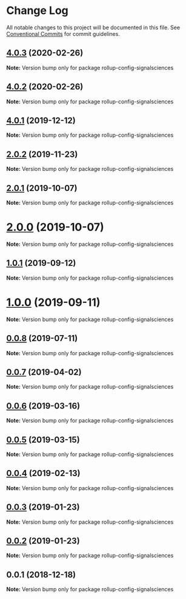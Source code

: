 # Change Log

All notable changes to this project will be documented in this file.
See [Conventional Commits](https://conventionalcommits.org) for commit guidelines.

## [4.0.3](https://github.com/signalsciences/jsdx/compare/v4.0.2...v4.0.3) (2020-02-26)

**Note:** Version bump only for package rollup-config-signalsciences

## [4.0.2](https://github.com/signalsciences/jsdx/compare/v4.0.1...v4.0.2) (2020-02-26)

**Note:** Version bump only for package rollup-config-signalsciences

## [4.0.1](https://github.com/signalsciences/jsdx/compare/v0.0.6...v4.0.1) (2019-12-12)

**Note:** Version bump only for package rollup-config-signalsciences

## [2.0.2](https://github.com/signalsciences/jsdx/compare/rollup-config-signalsciences@2.0.1...rollup-config-signalsciences@2.0.2) (2019-11-23)

**Note:** Version bump only for package rollup-config-signalsciences

## [2.0.1](https://github.com/signalsciences/jsdx/compare/rollup-config-signalsciences@2.0.0...rollup-config-signalsciences@2.0.1) (2019-10-07)

**Note:** Version bump only for package rollup-config-signalsciences

# [2.0.0](https://github.com/signalsciences/jsdx/compare/rollup-config-signalsciences@1.0.1...rollup-config-signalsciences@2.0.0) (2019-10-07)

**Note:** Version bump only for package rollup-config-signalsciences

## [1.0.1](https://github.com/signalsciences/jsdx/compare/rollup-config-signalsciences@1.0.0...rollup-config-signalsciences@1.0.1) (2019-09-12)

**Note:** Version bump only for package rollup-config-signalsciences

# [1.0.0](https://github.com/signalsciences/jsdx/compare/rollup-config-signalsciences@0.0.8...rollup-config-signalsciences@1.0.0) (2019-09-11)

**Note:** Version bump only for package rollup-config-signalsciences

## [0.0.8](https://github.com/signalsciences/jsdx/compare/rollup-config-signalsciences@0.0.7...rollup-config-signalsciences@0.0.8) (2019-07-11)

**Note:** Version bump only for package rollup-config-signalsciences

## [0.0.7](https://github.com/signalsciences/jsdx/compare/rollup-config-signalsciences@0.0.6...rollup-config-signalsciences@0.0.7) (2019-04-02)

**Note:** Version bump only for package rollup-config-signalsciences

## [0.0.6](https://github.com/signalsciences/jsdx/compare/rollup-config-signalsciences@0.0.5...rollup-config-signalsciences@0.0.6) (2019-03-16)

**Note:** Version bump only for package rollup-config-signalsciences

## [0.0.5](https://github.com/signalsciences/jsdx/compare/rollup-config-signalsciences@0.0.4...rollup-config-signalsciences@0.0.5) (2019-03-15)

**Note:** Version bump only for package rollup-config-signalsciences

## [0.0.4](https://github.com/signalsciences/jsdx/compare/rollup-config-signalsciences@0.0.3...rollup-config-signalsciences@0.0.4) (2019-02-13)

**Note:** Version bump only for package rollup-config-signalsciences

## [0.0.3](https://github.com/signalsciences/jsdx/compare/rollup-config-signalsciences@0.0.2...rollup-config-signalsciences@0.0.3) (2019-01-23)

**Note:** Version bump only for package rollup-config-signalsciences

## [0.0.2](https://github.com/signalsciences/jsdx/compare/rollup-config-signalsciences@0.0.1...rollup-config-signalsciences@0.0.2) (2019-01-23)

**Note:** Version bump only for package rollup-config-signalsciences

## 0.0.1 (2018-12-18)

**Note:** Version bump only for package rollup-config-signalsciences
